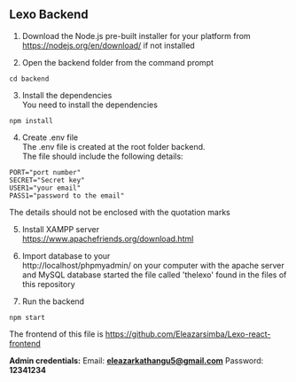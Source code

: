 ## Lexo Backend
1. Download the Node.js pre-built installer for your platform from <br />
https://nodejs.org/en/download/ if not installed <br />

2. Open the backend folder from the command prompt <br />
```
cd backend
```
3. Install the dependencies <br />
You need to install the dependencies <br />
```
npm install
```

4. Create .env file <br />
The .env file is created at the root folder backend. <br/>
The file should include the following details: <br />
```
PORT="port number"
SECRET="Secret key"
USER1="your email"
PASS1="password to the email"
```
The details should not be enclosed with the quotation marks <br />

5. Install XAMPP server <br />
https://www.apachefriends.org/download.html <br />

6. Import database to your <br />
http://localhost/phpmyadmin/ on your computer with the apache server and MySQL database started the file called 'thelexo' found in the files of this repository<br />

7. Run the backend </br >
```
npm start
```

The frontend of this file is https://github.com/Eleazarsimba/Lexo-react-frontend <br />

**Admin credentials:** 
 Email: **eleazarkathangu5@gmail.com** Password: **12341234** 
